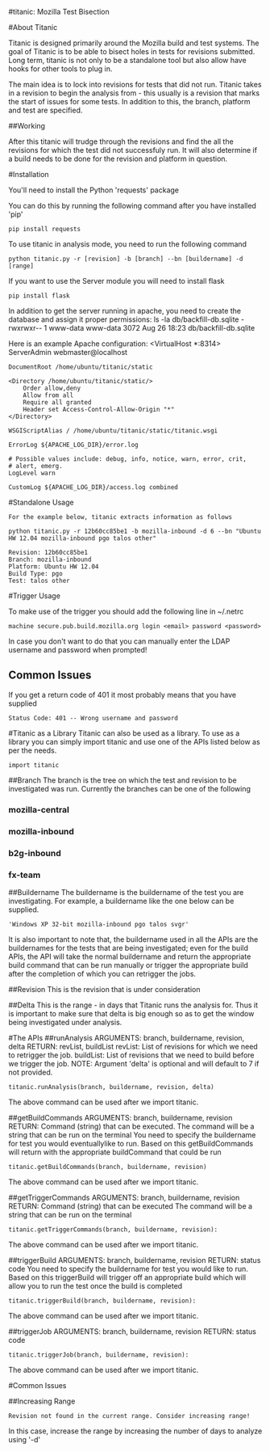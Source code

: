 #titanic: Mozilla Test Bisection

#About Titanic

Titanic is designed primarily around the Mozilla build and test systems. The 
goal of Titanic is to be able to bisect holes in tests for revisions submitted.
Long term, titanic is not only to be a standalone tool but also allow have
hooks for other tools to plug in.

The main idea is to lock into revisions for tests that did not run. Titanic
takes in a revision to begin the analysis from - this usually is a revision
that marks the start of issues for some tests. In addition to this, the branch,
platform and test are specified.

##Working

After this titanic will trudge through the revisions and find the all the
revisions for which the test did not successfuly run. It will also determine
if a build needs to be done for the revision and platform in question. 

#Installation

You'll need to install the Python 'requests' package

You can do this by running the following command after you have installed 'pip'

    pip install requests

To use titanic in analysis mode, you need to run the following command

    python titanic.py -r [revision] -b [branch] --bn [buildername] -d [range]

If you want to use the Server module you will need to install flask

    pip install flask

In addition to get the server running in apache, you need to create the database and assign it proper permissions:
    ls -la db/backfill-db.sqlite 
    -rwxrwxr-- 1 www-data www-data 3072 Aug 26 18:23 db/backfill-db.sqlite

Here is an example Apache configuration:
<VirtualHost *:8314>
	ServerAdmin webmaster@localhost

	DocumentRoot /home/ubuntu/titanic/static

	<Directory /home/ubuntu/titanic/static/>
		Order allow,deny
		Allow from all
        Require all granted
        Header set Access-Control-Allow-Origin "*"
	</Directory>

	WSGIScriptAlias / /home/ubuntu/titanic/static/titanic.wsgi

	ErrorLog ${APACHE_LOG_DIR}/error.log

	# Possible values include: debug, info, notice, warn, error, crit,
	# alert, emerg.
	LogLevel warn

	CustomLog ${APACHE_LOG_DIR}/access.log combined
</VirtualHost>


#Standalone Usage

    For the example below, titanic extracts information as follows

    python titanic.py -r 12b60cc85be1 -b mozilla-inbound -d 6 --bn "Ubuntu HW 12.04 mozilla-inbound pgo talos other"

    Revision: 12b60cc85be1
    Branch: mozilla-inbound
    Platform: Ubuntu HW 12.04
    Build Type: pgo
    Test: talos other

#Trigger Usage

To make use of the trigger you should add the following line in ~/.netrc

    machine secure.pub.build.mozilla.org login <email> password <password>

In case you don't want to do that you can manually enter the LDAP username and password when prompted!

## Common Issues

If you get a return code of 401 it most probably means that you have supplied

    Status Code: 401 -- Wrong username and password

#Titanic as a Library
Titanic can also be used as a library. To use as a library you can simply import titanic and use one of the APIs listed below as per the needs.

    import titanic

##Branch
The branch is the tree on which the test and revision to be investigated was run.
Currently the branches can be one of the following
### mozilla-central
### mozilla-inbound
### b2g-inbound
### fx-team

##Buildername
The buildername is the buildername of the test you are investigating.
For example, a buildername like the one below can be supplied.

    'Windows XP 32-bit mozilla-inbound pgo talos svgr'

It is also important to note that, the buildername used in all the APIs are the buildernames for the tests that are being investigated; even for the build APIs, the API will take the normal buildername and return the appropriate build command that can be run manually or trigger the appropriate build after the completion of which you can retrigger the jobs.

##Revision
This is the revision that is under consideration

##Delta
This is the range - in days that Titanic runs the analysis for. Thus it is important to make sure that delta is big enough so as to get the window being investigated under analysis.

#The APIs
##runAnalysis
ARGUMENTS: branch, buildername, revision, delta
RETURN: revList, buildList
revList: List of revisions for which we need to retrigger the job.
buildList: List of revisions that we need to build before we trigger the job.
NOTE: Argument 'delta' is optional and will default to 7 if not provided.

    titanic.runAnalysis(branch, buildername, revision, delta)

The above command can be used after we import titanic.

##getBuildCommands
ARGUMENTS: branch, buildername, revision
RETURN: Command (string) that can be executed. The command will be a string that can be run on the terminal
You need to specify the buildername for test you would eventuallylike to run. Based on this getBuildCommands will return with the appropriate buildCommand that could be run

    titanic.getBuildCommands(branch, buildername, revision)

The above command can be used after we import titanic.

##getTriggerCommands
ARGUMENTS: branch, buildername, revision
RETURN: Command (string) that can be executed The command will be a string that can be run on the terminal

    titanic.getTriggerCommands(branch, buildername, revision):

The above command can be used after we import titanic.

##triggerBuild
ARGUMENTS: branch, buildername, revision
RETURN: status code
You need to specify the buildername for test you would like to run. Based on this triggerBuild will trigger off an appropriate build which will allow you to run the test once the build is completed

    titanic.triggerBuild(branch, buildername, revision):

The above command can be used after we import titanic.

##triggerJob
ARGUMENTS: branch, buildername, revision
RETURN: status code

    titanic.triggerJob(branch, buildername, revision):

The above command can be used after we import titanic.

#Common Issues

##Increasing Range

    Revision not found in the current range. Consider increasing range!

In this case, increase the range by increasing the number of days to analyze using '-d'

 
